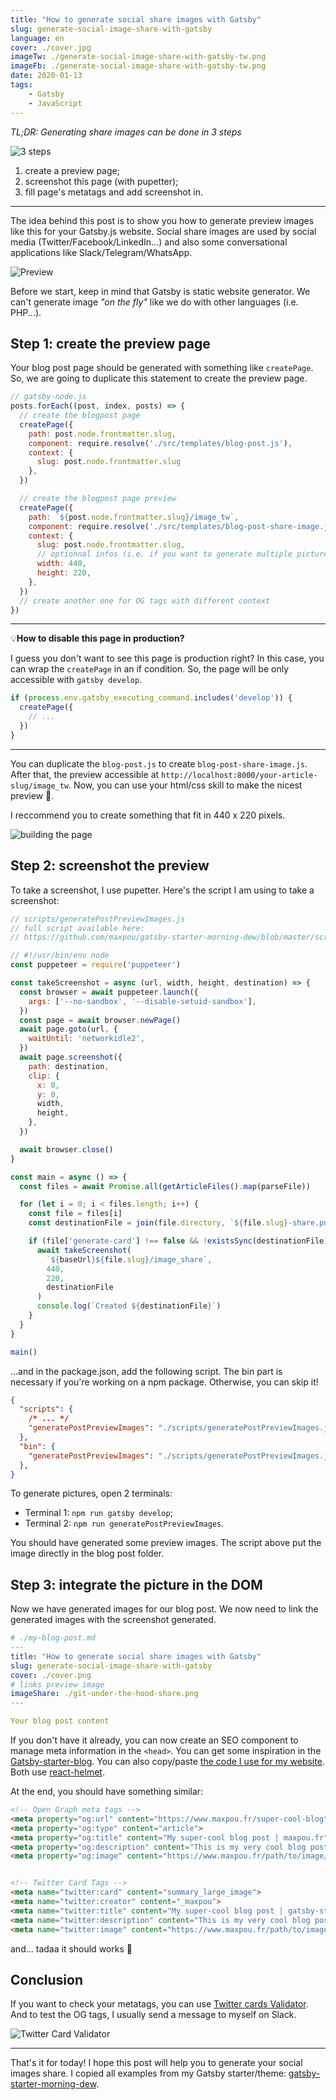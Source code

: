 ```yaml
---
title: "How to generate social share images with Gatsby"
slug: generate-social-image-share-with-gatsby
language: en
cover: ./cover.jpg
imageTw: ./generate-social-image-share-with-gatsby-tw.png
imageFb: ./generate-social-image-share-with-gatsby-tw.png
date: 2020-01-13
tags: 
    - Gatsby
    - JavaScript
---
```


*TL;DR: Generating share images can be done in 3 steps*

![3 steps](./3-steps.png)

1. create a preview page;
2. screenshot this page (with pupetter);
3. fill page's metatags and add screenshot in.

---

The idea behind this post is to show you how to generate preview images like this for your Gatsby.js website.
Social share images are used by social media (Twitter/Facebook/LinkedIn...) and also some conversational applications like Slack/Telegram/WhatsApp.

![Preview](./preview.png)

Before we start, keep in mind that Gatsby is static website generator. We can't generate image *"on the fly"* like we do with other languages (i.e. PHP...).

## Step 1: create the preview page

Your blog post page should be generated with something like `createPage`. So, we are going to duplicate this statement to create the preview page. 

```js
// gatsby-node.js
posts.forEach((post, index, posts) => {
  // create the blogpost page
  createPage({
    path: post.node.frontmatter.slug,
    component: require.resolve('./src/templates/blog-post.js'),
    context: {
      slug: post.node.frontmatter.slug
    },
  })

  // create the blogpost page preview
  createPage({
    path: `${post.node.frontmatter.slug}/image_tw`,
    component: require.resolve('./src/templates/blog-post-share-image.js'),
    context: {
      slug: post.node.frontmatter.slug,
      // optionnal infos (i.e. if you want to generate multiple pictures)
      width: 440,
      height: 220,
    },
  })
  // create another one for OG tags with different context
})
```

---

💡**How to disable this page in production?**

I guess you don't want to see this page is production right?
In this case, you can wrap the `createPage` in an if condition. So, the page will be only accessible with `gatsby develop`.

```js
if (process.env.gatsby_executing_command.includes('develop')) {
  createPage({
    // ... 
  })
}
```

---

You can duplicate the `blog-post.js` to create `blog-post-share-image.js`. After that, the preview accessible at `http://localhost:8000/your-article-slug/image_tw`. Now, you can use your html/css skill to make the nicest preview 💪. 

I reccommend you to create something that fit in 440 x 220 pixels.

![building the page](building-page.png)

## Step 2: screenshot the preview

To take a screenshot, I use pupetter. Here's the script I am using to take a screenshot:

```js
// scripts/generatePostPreviewImages.js
// full script available here: 
// https://github.com/maxpou/gatsby-starter-morning-dew/blob/master/scripts/generatePostPreviewImages.js

// #!/usr/bin/env node
const puppeteer = require('puppeteer')

const takeScreenshot = async (url, width, height, destination) => {
  const browser = await puppeteer.launch({
    args: ['--no-sandbox', '--disable-setuid-sandbox'],
  })
  const page = await browser.newPage()
  await page.goto(url, {
    waitUntil: 'networkidle2',
  })
  await page.screenshot({
    path: destination,
    clip: {
      x: 0,
      y: 0,
      width,
      height,
    },
  })

  await browser.close()
}

const main = async () => {
  const files = await Promise.all(getArticleFiles().map(parseFile))

  for (let i = 0; i < files.length; i++) {
    const file = files[i]
    const destinationFile = join(file.directory, `${file.slug}-share.png`)

    if (file['generate-card'] !== false && !existsSync(destinationFile)) {
      await takeScreenshot(
        `${baseUrl}${file.slug}/image_share`,
        440,
        220,
        destinationFile
      )
      console.log(`Created ${destinationFile}`)
    }
  }
}

main()
```

...and in the package.json, add the following script. The bin part is necessary if you're working on a npm package. Otherwise, you can skip it!

```json
{
  "scripts": {
    /* ... */
    "generatePostPreviewImages": "./scripts/generatePostPreviewImages.js"
  },
  "bin": {
    "generatePostPreviewImages": "./scripts/generatePostPreviewImages.js"
  },
}
```

To generate pictures, open 2 terminals:

* Terminal 1: `npm run gatsby develop`;
* Terminal 2: `npm run generatePostPreviewImages`.

You should have generated some preview images. The script above put the image directly in the blog post folder.


## Step 3: integrate the picture in the DOM

Now we have generated images for our blog post. We now need to link the generated images with the screenshot generated.


```yml
# ./my-blog-post.md
---
title: "How to generate social share images with Gatsby"
slug: generate-social-image-share-with-gatsby
cover: ./cover.png
# links preview image
imageShare: ./git-under-the-hood-share.png
---

Your blog post content
```

If you don't have it already, you can now create an SEO component to manage meta information in the `<head>`. 
You can get some inspiration in the [Gatsby-starter-blog](https://github.com/gatsbyjs/gatsby-starter-blog/blob/master/src/components/seo.js). You can also copy/paste [the code I use for my website](https://github.com/maxpou/gatsby-starter-morning-dew/blob/master/src/components/SEO.js#L33-L45). Both use [react-helmet](https://github.com/nfl/react-helmet).

At the end, you should have something similar:

```html
<!-- Open Graph meta tags -->
<meta property="og:url" content="https://www.maxpou.fr/super-cool-blog">
<meta property="og:type" content="article">
<meta property="og:title" content="My super-cool blog post | maxpou.fr">
<meta property="og:description" content="This is my very cool blog post description!">
<meta property="og:image" content="https://www.maxpou.fr/path/to/image/generated.png">


<!-- Twitter Card Tags -->
<meta name="twitter:card" content="summary_large_image">
<meta name="twitter:creator" content="_maxpou">
<meta name="twitter:title" content="My super-cool blog post | gatsby-starter-morning-dew">
<meta name="twitter:description" content="This is my very cool blog post description!">
<meta name="twitter:image" content="https://www.maxpou.fr/path/to/image/generated.png">
```


and... tadaa it should works 🎉


## Conclusion

If you want to check your metatags, you can use [Twitter cards Validator](https://cards-dev.twitter.com/validator). And to test the OG tags, I usually send a message to myself on Slack.

![Twitter Card Validator](./validator.png)

---

That's it for today! I hope this post will help you to generate your social images share. I copied all examples from my Gatsby starter/theme: [gatsby-starter-morning-dew](https://github.com/maxpou/gatsby-starter-morning-dew).
